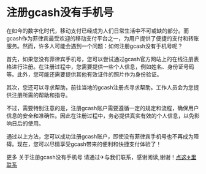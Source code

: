 # 注册gcash没有手机号

在如今的数字化时代，移动支付已经成为人们日常生活中不可或缺的部分。而gcash作为菲律宾最受欢迎的移动支付平台之一，为用户提供了便捷的支付和转账服务。然而，许多人可能会遇到一个问题：如何注册gcash没有手机号呢？

首先，如果您没有菲律宾手机号，您可以尝试通过gcash官方网站上的在线注册表格进行注册。在注册过程中，您需要提供一些个人信息，例如姓名、身份证号码等。此外，您可能还需要提供其他有效证件的照片作为身份验证。

其次，您还可以寻求帮助，前往当地的gcash注册点寻求帮助。工作人员会为您提供注册所需的帮助和指导。

不过，需要特别注意的是，注册gcash账户需要遵循一定的规定和流程，确保用户信息的安全和准确性。因此在注册过程中，务必提供真实有效的个人信息，以免影响日后的使用。

通过以上方法，您可以成功注册gcash账户，即使没有菲律宾手机号也不再成为障碍。现在，您可以尽情享受gcash带来的便利和快捷支付体验了！

更多 关于注册gcash没有手机号 请通过✈与我们联系，感谢阅读,谢谢！[点这✈里联系](https://w.k02.cc)